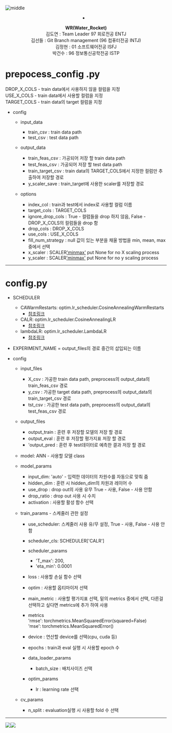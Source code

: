 ![middle](https://capsule-render.vercel.app/api?type=cylinder&color=0147FF&height=150&section=header&text=Wassup&fontColor=FFFFFF&fontSize=70&animation=fadeIn&fontAlignY=55)
<li align="center">
  
**WR(Water_Rocket)** <br>
김도연 : Team Leader 97 회로전공 ENTJ<br> 
김선들 : Git Branch management (96 컴퓨터전공 INTJ)<br>
김정현 : 01 소프트웨어전공 ISFJ<br>
박건수 : 96 정보통신공학전공 ISTP<br></li>
  
# prepocess_config .py  
  
DROP_X_COLS - train data에서 사용하지 않을 컬럼을 지정  
USE_X_COLS - train data에서 사용할 컬럼을 지정  
TARGET_COLS - train data의 target 컬럼을 지정  
  
+ config  
    + input_data  
        + train_csv : train data path  
        + test_csv : test data path  
  
    + output_data
        + train_feas_csv : 가공되어 저장 할 train data path  
        + test_feas_csv : 가공되어 저장 할 test data path  
        + train_target_csv : train data의 TARGET_COLS에서 지정한 컬럼만 추출하여 저장할 경로  
        + y_scaler_save : train_target에 사용한 scaler를 저장할 경로  
    
    
    + options  
        + index_col : train과 test에서 index로 사용할 컬럼 이름  
        + target_cols : TARGET_COLS  
        + ignore_drop_cols : True - 컬럼들을 drop 하지 않음, False - DROP_X_COLS의 컬럼들을 drop 함  
        + drop_cols : DROP_X_COLS  
        + use_cols : USE_X_COLS  
        + fill_num_strategy : null 값이 있는 부분을 채울 방법을 min, mean, max 중에서 선택  
        + x_scaler : SCALER['minmax']() put None for no X scaling process  
        + y_scaler : SCALER['minmax']() put None for no y scaling process  
  
------------  
  
  # config.py  
  
+ SCHEDULER
    + CAWarmRestarts: optim.lr_scheduler.CosineAnnealingWarmRestarts  
        + [참조링크](https://pytorch.org/docs/stable/generated/torch.optim.lr_scheduler.CosineAnnealingWarmRestarts.html#torch.optim.lr_scheduler.CosineAnnealingWarmRestarts)  
    + CALR: optim.lr_scheduler.CosineAnnealingLR  
        +  [참조링크](https://pytorch.org/docs/stable/generated/torch.optim.lr_scheduler.CosineAnnealingLR.html)  
    + lambdaLR: optim.lr_scheduler.LambdaLR  
        + [참조링크](https://pytorch.org/docs/stable/generated/torch.optim.lr_scheduler.LambdaLR.html)  
  
+ EXPERIMENT_NAME = output_files의 경로 중간의 삽입되는 이름  
  
+ config  
    + input_files  
        + X_csv : 가공한 train data path, preprocess의 output_data의 train_feas_csv 경로  
        + y_csv : 가공한 target data path, preprocess의 output_data의 train_target_csv 경로  
        + tst_csv : 가공한 test data path, preprocess의 output_data의 test_feas_csv 경로  
  
    + output_files  
        + output_train : 훈련 후 저장할 모델의 저장 할 경로  
        + output_eval : 훈련 후 저장할 평가지표 저장 할 경로  
        + 'output_pred : 훈련 후 test데이터로 예측한 결과 저장 할 경로  
  
    + model: ANN - 사용할 모델 class  
    + model_params  
        + input_dim: 'auto' - 입력한 데이터의 차원수를 자동으로 맞춰 줌  
        + hidden_dim : 훈련 시 hidden_dim의 차원과 레이어 수  
        + use_drop : drop out의 사용 유무 True - 사용, False - 사용 안함  
        + drop_ratio : drop out 사용 시 수치  
        + activation : 사용할 활성 함수 선택  
  
    + train_params  - 스케줄러 관한 설정  
        + use_scheduler: 스케줄러 사용 유/무 설정, True - 사용, False - 사용 안 함  
        + scheduler_cls: SCHEDULER['CALR']  
        + scheduler_params  
            + 'T_max': 200,  
            + 'eta_min': 0.0001  
  
        + loss : 사용할 손실 함수 선택  
        + optim : 사용할 옵티마이저 선택  
        + main_metric : 사용할 평가지표 선택, 밑의 metrics 중에서 선택, 다른걸 선택하고 싶다면 metrics에 추가 하여 사용  
        + metrics  
            'rmse': torchmetrics.MeanSquaredError(squared=False)  
            'mse': torchmetrics.MeanSquaredError()  
        + device : 연산할 device를 선택(cpu, cuda 등)  
        + epochs : train과 eval 실행 시 사용할 epoch 수  
        + data_loader_params  
            + batch_size : 배치사이즈 선택  
        + optim_params  
            + lr : learning rate 선택  
    + cv_params  
        + n_split : evaluation실행 시 사용할 fold 수 선택

---

<img src="https://img.shields.io/badge/PyTorch-EE4C2C?style=for-the-badge&logo=PyTorch&logoColor=white"></t><img src = "https://img.shields.io/badge/python-3776AB?style=for-the-badge&logo=python&logoColor=white">
